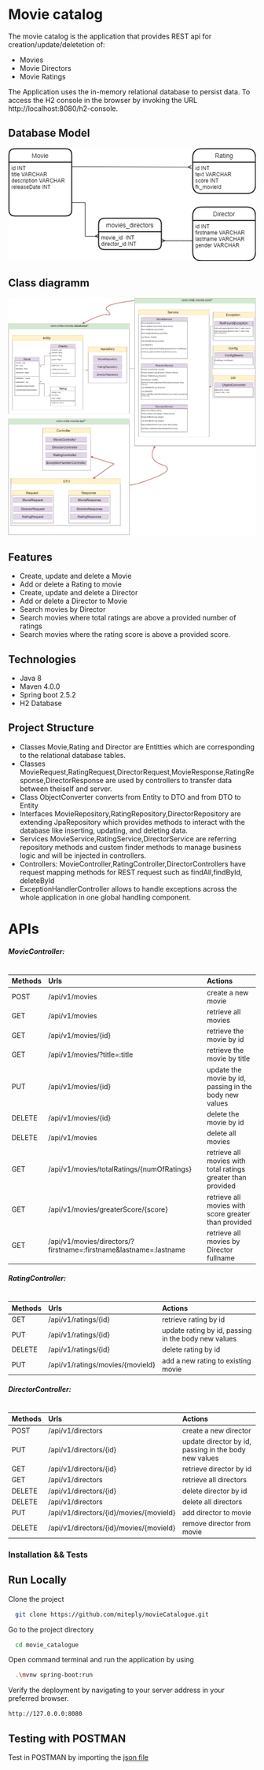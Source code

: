 
# Movie catalog

The movie catalog is the application that provides REST api for creation/update/deletetion of: 
- Movies
- Movie Directors
- Movie Ratings

The Application uses the in-memory relational database to persist data. 
To access the H2 console in the browser by invoking the URL http://localhost:8080/h2-console.

## Database Model
![](https://github.com/miteply/movieCatalogue/blob/main/uml_diagrams/database_diagram.png?raw=true)

## Class diagramm 
![](https://github.com/miteply/movieCatalogue/blob/main/uml_diagrams/diagramm_class.png?raw=true)


## Features

- Create, update and delete a Movie
- Add or delete a Rating to movie
- Create, update and delete a Director
- Add or delete a Director to Movie
- Search movies by Director
- Search movies where total ratings are above a provided number of ratings
- Search movies where the rating score is above a provided score.


## Technologies

 - Java 8
 - Maven 4.0.0
 - Spring boot 2.5.2
 - H2 Database


 ## Project Structure
- Classes Movie,Rating and Director are Entitties which are corresponding to the relational database tables.
 - Classes MovieRequest,RatingRequest,DirectorRequest,MovieResponse,RatingResponse,DirectorResponse are used by controllers to transfer data between theiself and server.
- Class ObjectConverter converts from Entity to DTO and from DTO to Entity
- Interfaces MovieRepository,RatingRepository,DirectorRepository are extending JpaRepository which provides methods to interact with the database like inserting, updating, and deleting data.
- Services MovieService,RatingService,DirectorService are referring repository methods and custom finder methods to manage business logic and will be injected in controllers.
- Controllers: MovieController,RatingController,DirectorControllers have request mapping methods for REST request such as findAll,findById, deleteById
- ExceptionHandlerController allows to handle exceptions across the whole application in one global handling component.



# APIs
#####  MovieController:
#
| Methods                                   | Urls                       | Actions 
| :------------                             |:---------------            |:-----   
| POST     | /api/v1/movies                 | create a new movie         |
| GET      | /api/v1/movies                 | retrieve all movies        |
| GET      | /api/v1/movies/{id}            | retrieve the movie by id   |
| GET      | /api/v1/movies/?title=:title   | retrieve the movie by title|
| PUT      | /api/v1/movies/{id}            | update the movie by id, passing in the body new values  |
| DELETE   | /api/v1/movies/{id}   | delete the movie by id|
| DELETE   | /api/v1/movies   | delete all movies |
| GET   | /api/v1/movies/totalRatings/{numOfRatings}   | retrieve all movies with total ratings greater than provided |
| GET   | /api/v1/movies/greaterScore/{score}   | retrieve all movies with score  greater than provided |
| GET      | /api/v1/movies/directors/?firstname=:firstname&lastname=:lastname   | retrieve all movies by Director fullname|

#####  RatingController:
#
| Methods                                   | Urls                       | Actions 
| :------------                             |:---------------            |:-----   
| GET     | /api/v1/ratings/{id}           | retrieve rating by id       |
| PUT     | /api/v1/ratings/{id}            | update rating by id, passing in the body new values      |
| DELETE      | /api/v1/ratings/{id}         | delete rating by id |
| PUT      | /api/v1/ratings/movies/{movieId}   | add a new rating to existing movie|

#####  DirectorController:
#
| Methods                                   | Urls                       | Actions 
| :------------                             |:---------------            |:-----   
| POST     | /api/v1/directors              | create a new director         |
| PUT      | /api/v1/directors/{id}            | update director by id, passing in the body new values      |
| GET      | /api/v1/directors/{id}          | retrieve director by id         |
| GET      | /api/v1/directors                | retrieve all directors   |
| DELETE   | /api/v1/directors/{id}         | delete director by id|
| DELETE   | /api/v1/directors              | delete all directors |
| PUT      | /api/v1/directors/{id}/movies/{movieId}            | add director to movie |
| DELETE    | /api/v1/directors/{id}/movies/{movieId}            | remove director from movie |

### Installation && Tests


## Run Locally

Clone the project

```bash
  git clone https://github.com/miteply/movieCatalogue.git
```

Go to the project directory

```bash
  cd movie_catalogue
```

Open command terminal and run the application by using

```bash
  .\mvnw spring-boot:run
```

Verify the deployment by navigating to your server address in
your preferred browser.

```sh
http://127.0.0.0:8080
```

## Testing with POSTMAN
Test in POSTMAN by importing the [json file](https://github.com/miteply/movieCatalogue/blob/main/movie_catalogue.postman_collection.json) 